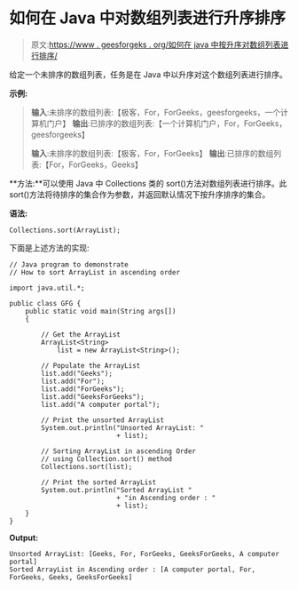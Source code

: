 # 如何在 Java 中对数组列表进行升序排序

> 原文:[https://www . geesforgeks . org/如何在 java 中按升序对数组列表进行排序/](https://www.geeksforgeeks.org/how-to-sort-an-arraylist-in-ascending-order-in-java/)

给定一个未排序的数组列表，任务是在 Java 中以升序对这个数组列表进行排序。

**示例:**

> **输入**:未排序的数组列表:【极客，For，ForGeeks，geesforgeeks，一个计算机门户】
> **输出**:已排序的数组列表:【一个计算机门户，For，ForGeeks，geesforgeeks】
> 
> **输入**:未排序的数组列表:【极客，For，ForGeeks】
> **输出**:已排序的数组列表:【For，ForGeeks，Geeks】

**方法:**可以使用 Java 中 Collections 类的 sort()方法对数组列表进行排序。此 sort()方法将待排序的集合作为参数，并返回默认情况下按升序排序的集合。

**语法:**

```
Collections.sort(ArrayList);
```

下面是上述方法的实现:

```
// Java program to demonstrate
// How to sort ArrayList in ascending order

import java.util.*;

public class GFG {
    public static void main(String args[])
    {

        // Get the ArrayList
        ArrayList<String>
            list = new ArrayList<String>();

        // Populate the ArrayList
        list.add("Geeks");
        list.add("For");
        list.add("ForGeeks");
        list.add("GeeksForGeeks");
        list.add("A computer portal");

        // Print the unsorted ArrayList
        System.out.println("Unsorted ArrayList: "
                           + list);

        // Sorting ArrayList in ascending Order
        // using Collection.sort() method
        Collections.sort(list);

        // Print the sorted ArrayList
        System.out.println("Sorted ArrayList "
                           + "in Ascending order : "
                           + list);
    }
}
```

**Output:**

```
Unsorted ArrayList: [Geeks, For, ForGeeks, GeeksForGeeks, A computer portal]
Sorted ArrayList in Ascending order : [A computer portal, For, ForGeeks, Geeks, GeeksForGeeks]

```